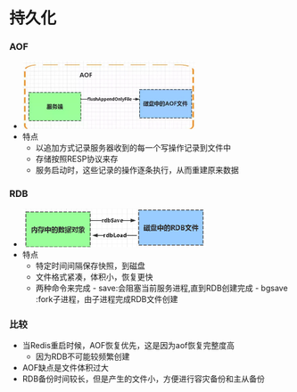 持久化
====

### AOF
- ![](.持久化_images/ba440a20.png)
- 特点  
    - 以追加方式记录服务器收到的每一个写操作记录到文件中
    - 存储按照RESP协议来存
    - 服务启动时，这些记录的操作逐条执行，从而重建原来数据
    
### RDB
- ![](.持久化_images/606736c0.png)
- 特点
    - 特定时间间隔保存快照，到磁盘
    - 文件格式紧凑，体积小，恢复更快  
    -  两种命令来完成
      - save:会阻塞当前服务进程,直到RDB创建完成
      - bgsave :fork子进程，由子进程完成RDB文件创建
### 比较
- 当Redis重启时候，AOF恢复优先，这是因为aof恢复完整度高
    - 因为RDB不可能较频繁创建
- AOF缺点是文件体积过大
- RDB备份时间较长，但是产生的文件小，方便进行容灾备份和主从备份

